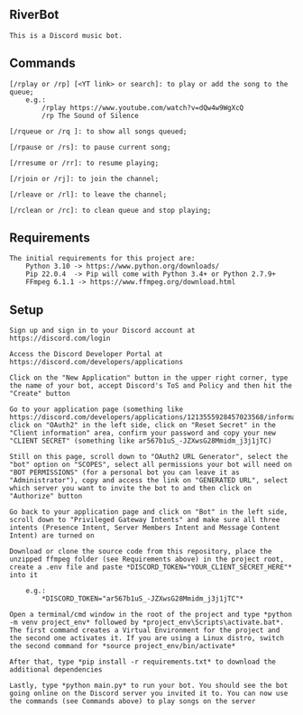 ## RiverBot

    This is a Discord music bot.


## Commands

    [/rplay or /rp] [<YT link> or search]: to play or add the song to the queue;
        e.g.:
            /rplay https://www.youtube.com/watch?v=dQw4w9WgXcQ
            /rp The Sound of Silence

    [/rqueue or /rq ]: to show all songs queued;

    [/rpause or /rs]: to pause current song;

    [/rresume or /rr]: to resume playing;

    [/rjoin or /rj]: to join the channel;

    [/rleave or /rl]: to leave the channel;

    [/rclean or /rc]: to clean queue and stop playing;


## Requirements

    The initial requirements for this project are:
        Python 3.10 -> https://www.python.org/downloads/
        Pip 22.0.4  -> Pip will come with Python 3.4+ or Python 2.7.9+
        FFmpeg 6.1.1 -> https://www.ffmpeg.org/download.html


## Setup

    Sign up and sign in to your Discord account at https://discord.com/login

    Access the Discord Developer Portal at https://discord.com/developers/applications

    Click on the "New Application" button in the upper right corner, type the name of your bot, accept Discord's ToS and Policy and then hit the "Create" button

    Go to your application page (something like https://discord.com/developers/applications/1213555928457023568/information), click on "OAuth2" in the left side, click on "Reset Secret" in the "Client information" area, confirm your password and copy your new "CLIENT SECRET" (something like ar567b1uS_-JZXwsG28Mmidm_j3j1jTC)

    Still on this page, scroll down to "OAuth2 URL Generator", select the "bot" option on "SCOPES", select all permissions your bot will need on "BOT PERMISSIONS" (for a personal bot you can leave it as "Administrator"), copy and access the link on "GENERATED URL", select which server you want to invite the bot to and then click on "Authorize" button

    Go back to your application page and click on "Bot" in the left side, scroll down to "Privileged Gateway Intents" and make sure all three intents (Presence Intent, Server Members Intent and Message Content Intent) are turned on

    Download or clone the source code from this repository, place the unzipped ffmpeg folder (see Requirements above) in the project root, create a .env file and paste *DISCORD_TOKEN="YOUR_CLIENT_SECRET_HERE"* into it

        e.g.:
            *DISCORD_TOKEN="ar567b1uS_-JZXwsG28Mmidm_j3j1jTC"*

    Open a terminal/cmd window in the root of the project and type *python -m venv project_env* followed by *project_env\Scripts\activate.bat*. The first command creates a Virtual Environment for the project and the second one activates it. If you are using a Linux distro, switch the second command for *source project_env/bin/activate*
    
    After that, type *pip install -r requirements.txt* to download the additional dependencies

    Lastly, type *python main.py* to run your bot. You should see the bot going online on the Discord server you invited it to. You can now use the commands (see Commands above) to play songs on the server
